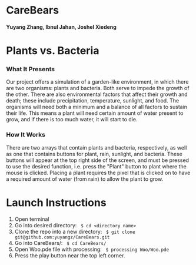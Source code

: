 # CareBears
#### Yuyang Zhang, Ibnul Jahan, Joshel Xiedeng

# Plants vs. Bacteria
### What It Presents
Our project offers a simulation of a garden-like environment, in which there are two organisms: plants and bacteria.  Both serve to impede the growth of the other.  There are also environmental factors that affect their growth and death; these include precipitation, temperature, sunlight, and food.  The organisms will need both a minimum and a balance of all factors to sustain their life.  This means a plant will need certain amount of water present to grow, and if there is too much water, it will start to die.

### How It Works
There are two arrays that contain plants and bacteria, respectively, as well as one that contains buttons for plant, rain, sunlight, and bacteria.  These buttons will appear at the top right side of the screen, and must be pressed to use the desired function, i.e. press the "Plant" button to plant where the mouse is clicked.  Placing a plant requires the pixel that is clicked on to have a required amount of water (from rain) to allow the plant to grow.

# Launch Instructions
1) Open terminal
2) Go into desired directory:
` $ cd <directory name>`
3) Clone the repo into a new directory:
` $ git clone git@github.com:yuyangz/CareBears.git`
4) Go into CareBears/:
` $ cd CareBears/`
5) Open Woo.pde file with processing:
` $ processing Woo/Woo.pde`
6) Press the play button near the top left corner.
